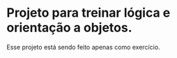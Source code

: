 # Projeto para treinar lógica e orientação a objetos. 
Esse projeto está sendo feito apenas como exercício. 
